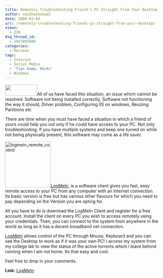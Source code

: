 ```yaml
---
title: Remotely Troubleshooting Friend’s PC Straight From Your Desktop
author: vaibhavkanwal
date: 2009-03-04
url: /remotely-troubleshooting-friends-pc-straight-from-your-desktop/
views:
  - 230
dsq_thread_id:
  - 2947095809
categories:
  - Reviews
tags:
  - Internet
  - Social Media
  - 'Tips &amp; Hacks'
  - Windows
---
```

<a href="http://www.logmein.com" onclick="_gaq.push(['_trackEvent', 'outbound-article', 'http://www.logmein.com', '']);" ><img class="alignleft wp-image-51883" src="https://secure.logmein.com/images/logos/logolmi.gif" alt="" width="105" height="36" /></a>All of us have faced this situation, an issue which cannot be resolved. Software not being installed correctly, Software not functioning the way it should, Driver problem, Configuring IIS on windows, Resizing Partitions etc

There are time when you must have faced a situation in which a friend of yours could help you out only if he could have access to your PC. Not only troubleshooting, if you have multiple systems and keep one turned on while not being physically present, this software may come as a life saver.

<!--more-->

[<img class="alignright size-thumbnail wp-image-4608" src="http://cdn.devilsworkshop.org/files/2009/03/logmein_remote_control-150x150.jpg" alt="logmein_remote_control" width="150" height="150" />LogMeIn][1], is a software client gives you fast, easy remote access to your PC from any computer with an Internet connection. Its basic version is free but has various other flavours for which you need to pay depending on the Version you are opting for.

All you have to do is download the LogMeIn Client and register for a free account. Install the client on every PC you wish to access remotely using your credentials. Then, you can connect to the system from anywhere in the world as long as it has a decent broadband net connection.

<a href="http://www.logmein.com" onclick="_gaq.push(['_trackEvent', 'outbound-article', 'http://www.logmein.com', 'LogMeIn']);" title="LogMeIn">LogMeIn</a> allows control of the PC through Mouse, Keyboard and you can see the Desktop to work as if it was your own PC! I access my system from my college lab to view the status of the active torrents which i leave behind running when I am not home. Its that easy and cool.

Feel free to drop in your comments.

**Link:** <a href="http://www.logmein.com" onclick="_gaq.push(['_trackEvent', 'outbound-article', 'http://www.logmein.com', 'LogMeIn']);" title="LogMeIn">LogMeIn</a>

 [1]: http://cdn.devilsworkshop.org/files/2009/03/logmein_remote_control.jpg "LogMeIn"
